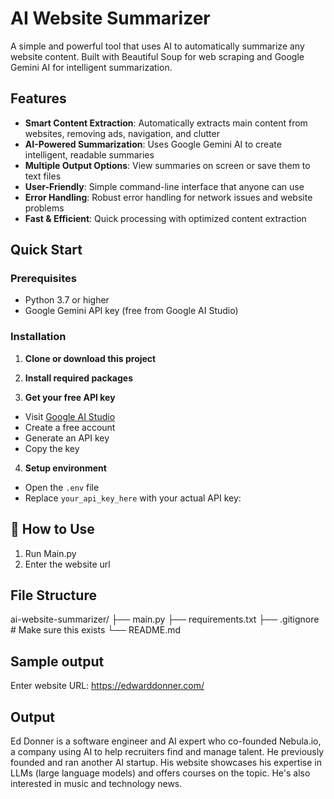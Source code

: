 # AI Website Summarizer 

A simple and powerful tool that uses AI to automatically summarize any website content. Built with Beautiful Soup for web scraping and Google Gemini AI for intelligent summarization.

## Features

- **Smart Content Extraction**: Automatically extracts main content from websites, removing ads, navigation, and clutter
- **AI-Powered Summarization**: Uses Google Gemini AI to create intelligent, readable summaries
- **Multiple Output Options**: View summaries on screen or save them to text files
- **User-Friendly**: Simple command-line interface that anyone can use
- **Error Handling**: Robust error handling for network issues and website problems
- **Fast & Efficient**: Quick processing with optimized content extraction

##  Quick Start

### Prerequisites

- Python 3.7 or higher
- Google Gemini API key (free from Google AI Studio)

### Installation

1. **Clone or download this project**

2. **Install required packages**


3. **Get your free API key**
- Visit [Google AI Studio](https://makersuite.google.com/app/apikey)
- Create a free account
- Generate an API key
- Copy the key

4. **Setup environment**
- Open the `.env` file
- Replace `your_api_key_here` with your actual API key:


## 📖 How to Use
 1. Run Main.py
 2. Enter the website url


## File Structure 


ai-website-summarizer/
├── main.py
├── requirements.txt
├── .gitignore          # Make sure this exists
└── README.md



## Sample output 


Enter website URL: https://edwarddonner.com/


## Output 

Ed Donner is a software engineer and AI expert who co-founded Nebula.io, a company using AI to help recruiters find and manage talent.  He previously founded and ran another AI startup.  His website showcases his expertise in LLMs (large language models) and offers courses on the topic. He's also interested in music and technology news.


